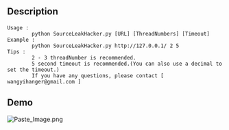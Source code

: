 Description  　
---

```
Usage :
        python SourceLeakHacker.py [URL] [ThreadNumbers] [Timeout]
Example :
        python SourceLeakHacker.py http://127.0.0.1/ 2 5
Tips :
        2 - 3 threadNumber is recommended.
        5 second timeout is recommended.(You can also use a decimal to set the timeout.)
        If you have any questions, please contact [ wangyihanger@gmail.com ]
```



Demo
---

![Paste_Image.png](http://upload-images.jianshu.io/upload_images/2355077-30574de858402b73.png?imageMogr2/auto-orient/strip%7CimageView2/2/w/1240)
